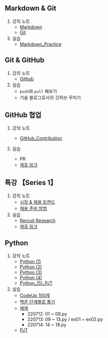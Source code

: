## Markdown & Git

1. 강의 노트
   - [Markdown](./Notes/01_1_Markdown.md)
   - [Git](./Notes/01_2_Git.md)
2. 실습
   - [Markdown_Practice](./Practice/01_Markdown_Practice)

## Git & GitHub

1. 강의 노트
   - [Github](./Notes/02_Github.md)
2. 실습
   - `push`와 `pull` 해보기
   - 기술 블로그로서의 깃허브 꾸미기

## GitHub 협업

1. 강의 노트
   
   - [GitHub_Contribution](./Notes/03_GitHub_Contribution.md)

2. 실습
   
   - PR
   - [제출 링크](https://github.com/kdt-hphk/test-01.git)

## 특강 【Series 1】

1. 강의 노트
   - [시장 & 채용 트렌드](./Notes/04_1_특강1_채용트렌드.md)
   - [채용 준비 방법](./Notes/04_2_특강1_채용준비방법.md)
2. 실습
   - [Recruit Research](./Practice/04_research_practice.md)
   - [제출 링크](https://github.com/jupiter6676/job-research.git)

## Python

1. 강의 노트
   - [Python (1)](./Notes/05_Python_(1).md)
   - [Python (2)](./Notes/06_Python_(2).md)
   - [Python (3)](./Notes/07_Python_(3).md)
   - [Python (4)](./Notes/08_Python_(4).md)
   - [Python_(5)_PJT](./Notes/09_Python_(5)_PJT.md)
2. 실습
   - [CodeUp 100제](https://github.com/jupiter6676/TIL/tree/master/Algorithm/CodeUp_100)
   - [백준 단계별로 풀기](https://www.acmicpc.net/step)
   - [예제](https://github.com/jupiter6676/TIL/tree/master/Practice/Python_Example)
     - 220712: 01 ~ 08.py
     - 220713: 09 ~ 13.py / ex01 ~ ex02.py
     - 220714: 14 ~ 18.py
   - [PJT](https://github.com/jupiter6676/TIL/tree/master/Practice/Python_Example/PJT_1)
